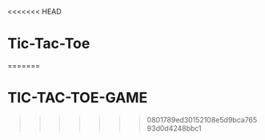<<<<<<< HEAD
# Tic-Tac-Toe
=======
# TIC-TAC-TOE-GAME
>>>>>>> 0801789ed30152108e5d9bca76593d0d4248bbc1
